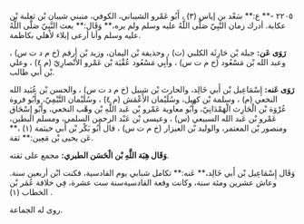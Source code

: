 ٢٢٠٥ -** ع:** سَعْد بن إياس (٣) ، أَبُو عَمْرو الشيباني، الكوفي، منبني شيبان بْن ثعلبة بْن عكابة. أدرك زمان النَّبِيّ صَلَّى اللَّهُ عليه وسلم ولم يره،** وَقَال:** بعث النَّبِيّ صَلَّى اللَّهُ عليه وسلم وأنا أرعى إبلاء لأهلي بكاظمة.

**رَوَى عَن:** جبلة بْن حَارِثَة الكلبي (ت) ، وحذيفة بْن اليمان، وزيد بْن أرقم (خ م د ت س) ، وعبد الله بْن مَسْعُود (خ م ت س) ، وأَبِي مَسْعُود عُقْبَة بْن عَمْرو الأَنْصارِيّ (م ٤) ، وعلي بْن أَبي طالب.

**رَوَى عَنه:** إِسْمَاعِيل بْن أَبي خَالِد، والحارث بْن شبيل (خ م د ت س) ، والحسن بْن عُبَيد الله النخعي (م) ، وسلمة بْن كهيل، وسُلَيْمان الأَعْمَش (م ٤) ، وسُلَيْمان التَّيْمِيّ، وأَبُو فروة عُرْوَة بْن الْحَارِث الْهَمْدَانِيّ، وأَبُو معاوية عَمْرو بْن عَبد اللَّهِ بْن وهْب النخعي، وأَبُو إِسْحَاق عَمْرو بْن عَبد الله السبيعي (س) ، وعيسى بْن عَبْد الرحمن السلمي، ومسلم البطين، ومنصور بْن المعتمر، والوليد بْن العيزار (خ م ت س) ، قال أَبُو بَكْر بْن أَبي خيثمة (١) ،** عَن يحيى بْن مَعِين:** ثقة.

**وَقَال هِبَة اللَّهِ بْن الْحَسَن الطبري:** مجمع على ثقته.

وَقَال إِسْمَاعِيل بْن أَبي خَالِد،** عَنه:** تكامل شبابي يوم القادسية، فكنت ابْن أربعين سنة. وعاش عشرين ومئة سنة، وكانت وقعة القادسيةسنة ست عشرة، فِي خلافة عُمَر بْن الخطاب (١) .

روى له الجماعة.
